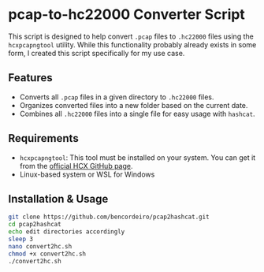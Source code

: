 # pcap-to-hc22000 Converter Script

This script is designed to help convert `.pcap` files to `.hc22000` files using the `hcxpcapngtool` utility. While this functionality probably already exists in some form, I created this script specifically for my use case.

## Features
- Converts all `.pcap` files in a given directory to `.hc22000` files.
- Organizes converted files into a new folder based on the current date.
- Combines all `.hc22000` files into a single file for easy usage with `hashcat`.

## Requirements
- `hcxpcapngtool`: This tool must be installed on your system. You can get it from the [official HCX GitHub page](https://github.com/ZerBea/hcxtools).
- Linux-based system or WSL for Windows

## Installation & Usage

```bash
git clone https://github.com/bencordeiro/pcap2hashcat.git
cd pcap2hashcat
echo edit directories accordingly
sleep 3
nano convert2hc.sh
chmod +x convert2hc.sh
./convert2hc.sh
